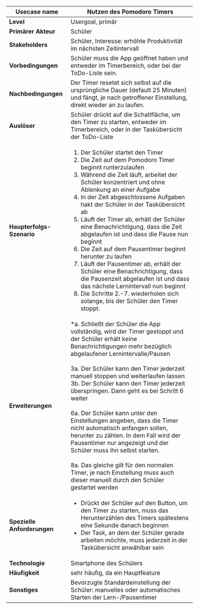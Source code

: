 | **Usecase name**            | Nutzen des Pomodoro Timers |
|-------------------------|-|
| **Level**                   | Usergoal, primär |
| **Primärer Akteur**         | Schüler |
| **Stakeholders**            | Schüler, Interesse: erhöhte Produktivität im nächsten Zeitintervall |
| **Vorbedingungen**          | Schüler muss die App geöffnet haben und entweder im Timerbereich, oder bei der ToDo-Liste sein.|
| **Nachbedingungen**         | Der Timer resetet sich selbst auf die ursprüngliche Dauer (default 25 Minuten) und fängt, je nach getroffener Einstellung, direkt wieder an zu laufen. |
| **Auslöser**                | Schüler drückt auf die Schaltfläche, um den Timer zu starten, entweder im Timerbereich, oder in der Taskübersicht der ToDo-Liste|
| **Haupterfolgs-Szenario**   | <ol> <li> Der Schüler startet den Timer  </li> <li> Die Zeit auf dem Pomodoro Timer beginnt runterzulaufen </li> <li> Während die Zeit läuft, arbeitet der Schüler konzentriert und ohne Ablenkung an einer Aufgabe </li> <li>In der Zeit abgeschlossene Aufgaben hakt der Schüler in der Taskübersicht ab</li><li>Läuft der Timer ab, erhält der Schüler eine Benachrichtigung, dass die Zeit abgelaufen ist und dass die Pause nun beginnt</li> <li>Die Zeit auf dem Pausentimer beginnt herunter zu laufen</li> <li>Läuft der Pausentimer ab, erhält der Schüler eine Benachrichtigung, dass die Pausenzeit abgelaufen ist und dass das nächste Lernintervall nun beginnt</li> <li>Die Schritte 2.-7. wiederholen sich solange, bis der Schüler den Timer stoppt.</li></ol>|
| **Erweiterungen**           | *a. Schließt der Schüler die App vollständig, wird der Timer gestoppt und der Schüler erhält keine Benachrichtigungen mehr bezüglich abgelaufener Lernintervalle/Pausen <br/><br/> 3a. Der Schüler kann den Timer jederzeit manuell stoppen und weiterlaufen lassen <br/> 3b. Der Schüler kann den Timer jederzeit überspringen. Dann geht es bei Schritt 6 weiter <br/> <br/>6a. Der Schüler kann unter den Einstellungen angeben, dass die Timer nicht automatisch anfangen sollen, herunter zu zählen. In dem Fall wird der Pausentimer nur angezeigt und der Schüler muss ihn selbst starten.<br/><br/> 8a. Das gleiche gilt für den normalen Timer, je nach Einstellung muss auch dieser manuell durch den Schüler gestartet werden
| **Spezielle Anforderungen** | <ul><li>Drückt der Schüler auf den Button, um den Timer zu starten, muss das Herunterzählen des Timers spätestens eine Sekunde danach beginnen</li><li> Der Task, an dem der Schüler gerade arbeiten möchte, muss jederzeit in der Taskübersicht anwählbar sein</li> </ul>|
| **Technologie**             | Smartphone des Schülers |
| **Häufigkeit**              | sehr häufig, da ein Hauptfeature|
| **Sonstiges**               | Bevorzugte Standardeinstellung der Schüler: manuelles oder automatisches Starten der Lern-/Pausentimer|